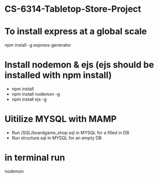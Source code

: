 # CS-6314-Tabletop-Store-Project

# To install express at a global scale

npm install -g express-generator

# Install nodemon & ejs (ejs should be installed with npm install)

- npm install
- npm install nodemon -g
- npm install ejs -g

# Uitilize MYSQL with MAMP

- Run /SQL/boardgame_shop.sql in MYSQL for a filled in DB
- Run structure.sql in MYSQL for an empty DB

# in terminal run

nodemon

